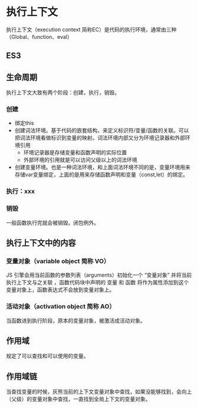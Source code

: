# 执行上下文

执行上下文（execution context 简称EC）是代码的执行环境，通常由三种（Global、function、eval）


## ES3

## 生命周期

执行上下文大致有两个阶段：创建，执行，销毁。  

### 创建

- 绑定this
- 创建词法环境。基于代码的嵌套结构，来定义标识符/变量/函数的关联。可以把词法环境看做标识到变量的映射。词法环境内部又分为环境记录器和外部环境引用
  - 环境记录器是存储变量和函数声明的实际位置
  - 外部环境的引用就是可以访问父级以上的词法环境
- 创建变量环境。也是一种词法环境，和上面词法环境不同的是，变量环境用来存储var变量绑定，上面的是用来存储函数声明和变量（const,let）的绑定。

### 执行：xxx  
### 销毁
一般函数执行完就会被销毁。闭包例外。

## 执行上下文中的内容

### 变量对象（variable object 简称 VO）

JS 引擎会用当前函数的参数列表（arguments）初始化一个 “变量对象” 并将当前执行上下文与之关联 ，函数代码块中声明的 变量 和 函数 将作为属性添加到这个变量对象上，函数表达式不会放到变量对象上。

### 活动对象（activation object 简称 AO）

当函数进到执行阶段，原本的变量对象，被激活成活动对象。

## 作用域

规定了可以查找和可以使用的变量。

## 作用域链

当查找变量的时候，灰熊当前的上下文变量对象中查找，如果没能够找到，会向上（父级）的变量对象中查找，一直找到全局上下文的变量对象。
